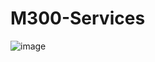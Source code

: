 # M300-Services
![image](https://github.com/norawrld/M300-Services/assets/87812697/b40aabf0-6ebe-473b-b6d2-c8bd764377f8)
